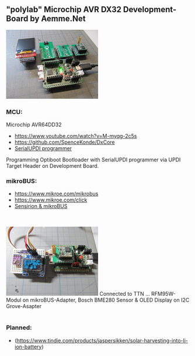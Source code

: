 ## "polylab" Microchip AVR DX32 Development-Board by Aemme.Net

<img src="Images/IMG_3666_20.jpg" alt="polylab" width="50%">

### MCU:
Microchip AVR64DD32
* https://www.youtube.com/watch?v=M-myqg-2c5s
* https://github.com/SpenceKonde/DxCore
* [SerialUPDI programmer](https://www.tindie.com/products/mcudude/serialupdi-programmer)

Programming Optiboot Bootloader with SerialUPDI programmer via UPDI Target Header on Development Board.
 

### mikroBUS:
* https://www.mikroe.com/mikrobus
* https://www.mikroe.com/click
* [Sensirion & mikroBUS](https://developer.sensirion.com/partner-spotlight/partner-spotlight-mikroelektronika)
<br>
<br>
<img src="Images/IMG_3669_20.jpg" alt="polylab" width="50%">
Connected to TTN ... 
RFM95W-Modul on mikroBUS-Adapter, Bosch BME280 Sensor & OLED Display on I2C Grove-Asapter
<br>
<br>

### Planned:

* (https://www.tindie.com/products/jaspersikken/solar-harvesting-into-li-ion-battery)


